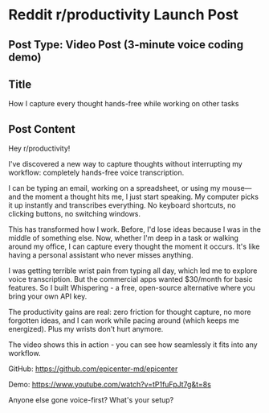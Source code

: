 # Reddit r/productivity Launch Post

## Post Type: **Video Post (3-minute voice coding demo)**

## Title

How I capture every thought hands-free while working on other tasks

## Post Content

Hey r/productivity!

I've discovered a new way to capture thoughts without interrupting my workflow: completely hands-free voice transcription.

I can be typing an email, working on a spreadsheet, or using my mouse—and the moment a thought hits me, I just start speaking. My computer picks it up instantly and transcribes everything. No keyboard shortcuts, no clicking buttons, no switching windows.

This has transformed how I work. Before, I'd lose ideas because I was in the middle of something else. Now, whether I'm deep in a task or walking around my office, I can capture every thought the moment it occurs. It's like having a personal assistant who never misses anything.

I was getting terrible wrist pain from typing all day, which led me to explore voice transcription. But the commercial apps wanted $30/month for basic features. So I built Whispering - a free, open-source alternative where you bring your own API key.

The productivity gains are real: zero friction for thought capture, no more forgotten ideas, and I can work while pacing around (which keeps me energized). Plus my wrists don't hurt anymore.

The video shows this in action - you can see how seamlessly it fits into any workflow.

GitHub: https://github.com/epicenter-md/epicenter

Demo: https://www.youtube.com/watch?v=tP1fuFpJt7g&t=8s

Anyone else gone voice-first? What's your setup?